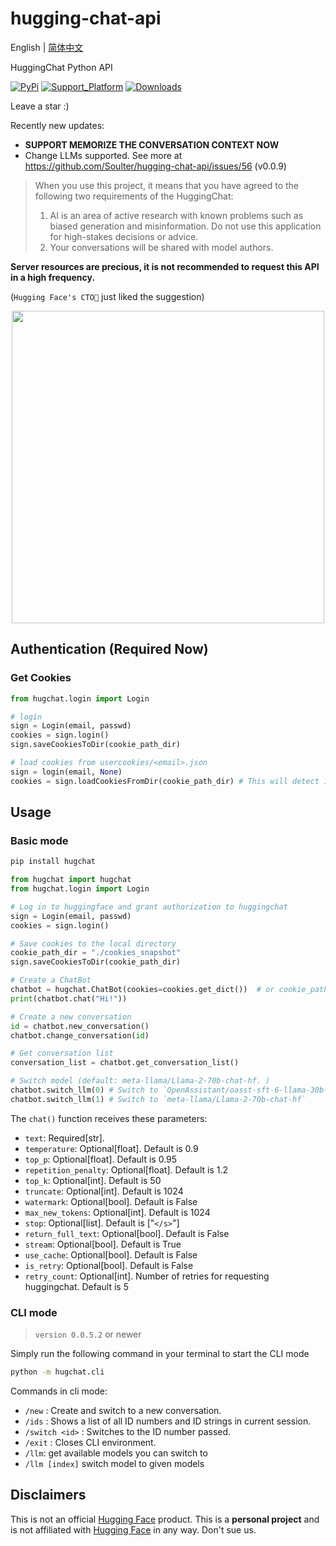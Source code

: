 # hugging-chat-api

English | [简体中文](README_cn.md)

HuggingChat Python API

[![PyPi](https://img.shields.io/pypi/v/hugchat.svg)](https://pypi.python.org/pypi/hugchat)
[![Support_Platform](https://img.shields.io/pypi/pyversions/hugchat)](https://pypi.python.org/pypi/hugchat)
[![Downloads](https://static.pepy.tech/badge/hugchat)](https://pypi.python.org/pypi/hugchat)

Leave a star :)

Recently new updates:
- **SUPPORT MEMORIZE THE CONVERSATION CONTEXT NOW**
- Change LLMs supported. See more at https://github.com/Soulter/hugging-chat-api/issues/56 (v0.0.9)

> When you use this project, it means that you have agreed to the following two requirements of the HuggingChat:
>
> 1. AI is an area of active research with known problems such as biased generation and misinformation. Do not use this application for high-stakes decisions or advice.
> 2. Your conversations will be shared with model authors.

**Server resources are precious, it is not recommended to request this API in a high frequency.**

(`Hugging Face's CTO🤗` just liked the suggestion)

<div align="center"><img width=500 src="https://github.com/Soulter/hugging-chat-api/assets/37870767/06e64501-02fb-4d4a-ab6f-cf18d8638ace"></img></div>

## Authentication (Required Now)

### Get Cookies

```python
from hugchat.login import Login

# login
sign = Login(email, passwd)
cookies = sign.login()
sign.saveCookiesToDir(cookie_path_dir)

# load cookies from usercookies/<email>.json
sign = login(email, None)
cookies = sign.loadCookiesFromDir(cookie_path_dir) # This will detect if the JSON file exists, return cookies if it does and raise an Exception if it's not.
```

## Usage

### Basic mode

```bash
pip install hugchat
```

```py
from hugchat import hugchat
from hugchat.login import Login

# Log in to huggingface and grant authorization to huggingchat
sign = Login(email, passwd)
cookies = sign.login()

# Save cookies to the local directory
cookie_path_dir = "./cookies_snapshot"
sign.saveCookiesToDir(cookie_path_dir)

# Create a ChatBot
chatbot = hugchat.ChatBot(cookies=cookies.get_dict())  # or cookie_path="usercookies/<email>.json"
print(chatbot.chat("Hi!"))

# Create a new conversation
id = chatbot.new_conversation()
chatbot.change_conversation(id)

# Get conversation list
conversation_list = chatbot.get_conversation_list()

# Switch model (default: meta-llama/Llama-2-70b-chat-hf. )
chatbot.switch_llm(0) # Switch to `OpenAssistant/oasst-sft-6-llama-30b-xor`
chatbot.switch_llm(1) # Switch to `meta-llama/Llama-2-70b-chat-hf`
```

The `chat()` function receives these parameters:

- `text`: Required[str].
- `temperature`: Optional[float]. Default is 0.9
- `top_p`: Optional[float]. Default is 0.95
- `repetition_penalty`: Optional[float]. Default is 1.2
- `top_k`: Optional[int]. Default is 50
- `truncate`: Optional[int]. Default is 1024
- `watermark`: Optional[bool]. Default is False
- `max_new_tokens`: Optional[int]. Default is 1024
- `stop`: Optional[list]. Default is ["`</s>`"]
- `return_full_text`: Optional[bool]. Default is False
- `stream`: Optional[bool]. Default is True
- `use_cache`: Optional[bool]. Default is False
- `is_retry`: Optional[bool]. Default is False
- `retry_count`: Optional[int]. Number of retries for requesting huggingchat. Default is 5

### CLI mode

> `version 0.0.5.2` or newer

Simply run the following command in your terminal to start the CLI mode

```bash
python -m hugchat.cli
```

Commands in cli mode:

- `/new` : Create and switch to a new conversation.
- `/ids` : Shows a list of all ID numbers and ID strings in current session.
- `/switch <id>` : Switches to the ID number passed.
- `/exit` : Closes CLI environment.
- `/llm`: get available models you can switch to
- `/llm [index]` switch model to given models

## Disclaimers

This is not an official [Hugging Face](https://huggingface.co/) product. This is a **personal project** and is not affiliated with [Hugging Face](https://huggingface.co/) in any way. Don't sue us.
